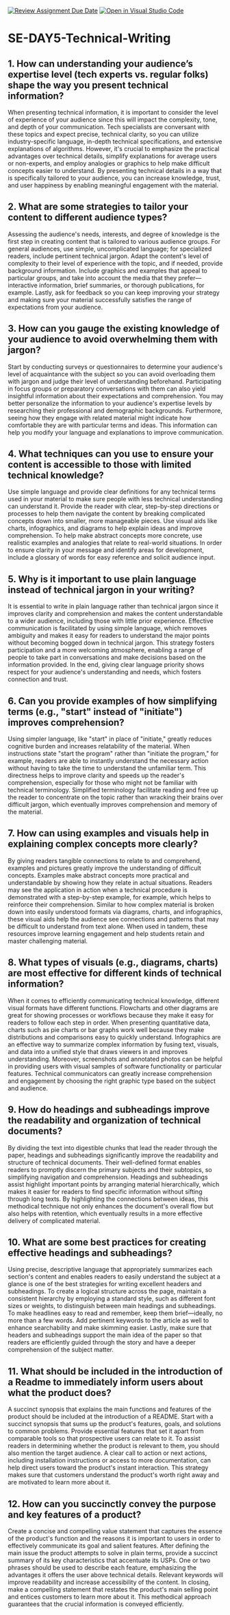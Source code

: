 [![Review Assignment Due Date](https://classroom.github.com/assets/deadline-readme-button-22041afd0340ce965d47ae6ef1cefeee28c7c493a6346c4f15d667ab976d596c.svg)](https://classroom.github.com/a/zsAR-pyY)
[![Open in Visual Studio Code](https://classroom.github.com/assets/open-in-vscode-2e0aaae1b6195c2367325f4f02e2d04e9abb55f0b24a779b69b11b9e10269abc.svg)](https://classroom.github.com/online_ide?assignment_repo_id=16217547&assignment_repo_type=AssignmentRepo)
# SE-DAY5-Technical-Writing
## 1. How can understanding your audience’s expertise level (tech experts vs. regular folks) shape the way you present technical information?
When presenting technical information, it is important to consider the level of experience of your audience since this will impact the complexity, tone, and depth of your communication. Tech specialists are conversant with these topics and expect precise, technical clarity, so you can utilize industry-specific language, in-depth technical specifications, and extensive explanations of algorithms. However, it's crucial to emphasize the practical advantages over technical details, simplify explanations for average users or non-experts, and employ analogies or graphics to help make difficult concepts easier to understand. By presenting technical details in a way that is specifically tailored to your audience, you can increase knowledge, trust, and user happiness by enabling meaningful engagement with the material.
## 2. What are some strategies to tailor your content to different audience types?
Assessing the audience's needs, interests, and degree of knowledge is the first step in creating content that is tailored to various audience groups. For general audiences, use simple, uncomplicated language; for specialized readers, include pertinent technical jargon. Adapt the content's level of complexity to their level of experience with the topic, and if needed, provide background information. Include graphics and examples that appeal to particular groups, and take into account the media that they prefer—interactive information, brief summaries, or thorough publications, for example. Lastly, ask for feedback so you can keep improving your strategy and making sure your material successfully satisfies the range of expectations from your audience.
## 3. How can you gauge the existing knowledge of your audience to avoid overwhelming them with jargon?
Start by conducting surveys or questionnaires to determine your audience's level of acquaintance with the subject so you can avoid overloading them with jargon and judge their level of understanding beforehand. Participating in focus groups or preparatory conversations with them can also yield insightful information about their expectations and comprehension. You may better personalize the information to your audience's expertise levels by researching their professional and demographic backgrounds. Furthermore, seeing how they engage with related material might indicate how comfortable they are with particular terms and ideas. This information can help you modify your language and explanations to improve communication.
## 4. What techniques can you use to ensure your content is accessible to those with limited technical knowledge?
Use simple language and provide clear definitions for any technical terms used in your material to make sure people with less technical understanding can understand it. Provide the reader with clear, step-by-step directions or processes to help them navigate the content by breaking complicated concepts down into smaller, more manageable pieces. Use visual aids like charts, infographics, and diagrams to help explain ideas and improve comprehension. To help make abstract concepts more concrete, use realistic examples and analogies that relate to real-world situations. In order to ensure clarity in your message and identify areas for development, include a glossary of words for easy reference and solicit audience input.
## 5. Why is it important to use plain language instead of technical jargon in your writing?
It is essential to write in plain language rather than technical jargon since it improves clarity and comprehension and makes the content understandable to a wider audience, including those with little prior experience. Effective communication is facilitated by using simple language, which removes ambiguity and makes it easy for readers to understand the major points without becoming bogged down in technical jargon. This strategy fosters participation and a more welcoming atmosphere, enabling a range of people to take part in conversations and make decisions based on the information provided. In the end, giving clear language priority shows respect for your audience's understanding and needs, which fosters connection and trust.
## 6. Can you provide examples of how simplifying terms (e.g., "start" instead of "initiate") improves comprehension?
Using simpler language, like "start" in place of "initiate," greatly reduces cognitive burden and increases relatability of the material. When instructions state "start the program" rather than "initiate the program," for example, readers are able to instantly understand the necessary action without having to take the time to understand the unfamiliar term. This directness helps to improve clarity and speeds up the reader's comprehension, especially for those who might not be familiar with technical terminology. Simplified terminology facilitate reading and free up the reader to concentrate on the topic rather than wracking their brains over difficult jargon, which eventually improves comprehension and memory of the material.
## 7. How can using examples and visuals help in explaining complex concepts more clearly?
By giving readers tangible connections to relate to and comprehend, examples and pictures greatly improve the understanding of difficult concepts. Examples make abstract concepts more practical and understandable by showing how they relate in actual situations. Readers may see the application in action when a technical procedure is demonstrated with a step-by-step example, for example, which helps to reinforce their comprehension. Similar to how complex material is broken down into easily understood formats via diagrams, charts, and infographics, these visual aids help the audience see connections and patterns that may be difficult to understand from text alone. When used in tandem, these resources improve learning engagement and help students retain and master challenging material.
## 8. What types of visuals (e.g., diagrams, charts) are most effective for different kinds of technical information?
When it comes to efficiently communicating technical knowledge, different visual formats have different functions. Flowcharts and other diagrams are great for showing processes or workflows because they make it easy for readers to follow each step in order. When presenting quantitative data, charts such as pie charts or bar graphs work well because they make distributions and comparisons easy to quickly understand. Infographics are an effective way to summarize complex information by fusing text, visuals, and data into a unified style that draws viewers in and improves understanding. Moreover, screenshots and annotated photos can be helpful in providing users with visual samples of software functionality or particular features. Technical communicators can greatly increase comprehension and engagement by choosing the right graphic type based on the subject and audience.
## 9. How do headings and subheadings improve the readability and organization of technical documents?
By dividing the text into digestible chunks that lead the reader through the paper, headings and subheadings significantly improve the readability and structure of technical documents. Their well-defined format enables readers to promptly discern the primary subjects and their subtopics, so simplifying navigation and comprehension. Headings and subheadings assist highlight important points by arranging material hierarchically, which makes it easier for readers to find specific information without sifting through long texts. By highlighting the connections between ideas, this methodical technique not only enhances the document's overall flow but also helps with retention, which eventually results in a more effective delivery of complicated material.
## 10. What are some best practices for creating effective headings and subheadings?
Using precise, descriptive language that appropriately summarizes each section's content and enables readers to easily understand the subject at a glance is one of the best strategies for writing excellent headers and subheadings. To create a logical structure across the page, maintain a consistent hierarchy by employing a standard style, such as different font sizes or weights, to distinguish between main headings and subheadings. To make headlines easy to read and remember, keep them brief—ideally, no more than a few words. Add pertinent keywords to the article as well to enhance searchability and make skimming easier. Lastly, make sure that headers and subheadings support the main idea of the paper so that readers are efficiently guided through the story and have a deeper comprehension of the subject matter.
## 11. What should be included in the introduction of a Readme to immediately inform users about what the product does?
A succinct synopsis that explains the main functions and features of the product should be included at the introduction of a README. Start with a succinct synopsis that sums up the product's features, goals, and solutions to common problems. Provide essential features that set it apart from comparable tools so that prospective users can relate to it. To assist readers in determining whether the product is relevant to them, you should also mention the target audience. A clear call to action or next actions, including installation instructions or access to more documentation, can help direct users toward the product's instant interaction. This strategy makes sure that customers understand the product's worth right away and are motivated to learn more about it.
## 12. How can you succinctly convey the purpose and key features of a product?

Create a concise and compelling value statement that captures the essence of the product's function and the reasons it is important to users in order to effectively communicate its goal and salient features. After defining the main issue the product attempts to solve in plain terms, provide a succinct summary of its key characteristics that accentuate its USPs. One or two phrases should be used to describe each feature, emphasizing the advantages it offers the user above technical details. Relevant keywords will improve readability and increase accessibility of the content. In closing, make a compelling statement that restates the product's main selling point and entices customers to learn more about it. This methodical approach guarantees that the crucial information is conveyed efficiently.